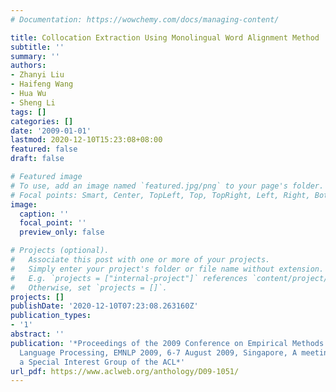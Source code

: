 ```yaml
---
# Documentation: https://wowchemy.com/docs/managing-content/

title: Collocation Extraction Using Monolingual Word Alignment Method
subtitle: ''
summary: ''
authors:
- Zhanyi Liu
- Haifeng Wang
- Hua Wu
- Sheng Li
tags: []
categories: []
date: '2009-01-01'
lastmod: 2020-12-10T15:23:08+08:00
featured: false
draft: false

# Featured image
# To use, add an image named `featured.jpg/png` to your page's folder.
# Focal points: Smart, Center, TopLeft, Top, TopRight, Left, Right, BottomLeft, Bottom, BottomRight.
image:
  caption: ''
  focal_point: ''
  preview_only: false

# Projects (optional).
#   Associate this post with one or more of your projects.
#   Simply enter your project's folder or file name without extension.
#   E.g. `projects = ["internal-project"]` references `content/project/deep-learning/index.md`.
#   Otherwise, set `projects = []`.
projects: []
publishDate: '2020-12-10T07:23:08.263160Z'
publication_types:
- '1'
abstract: ''
publication: '*Proceedings of the 2009 Conference on Empirical Methods in Natural
  Language Processing, EMNLP 2009, 6-7 August 2009, Singapore, A meeting of SIGDAT,
  a Special Interest Group of the ACL*'
url_pdf: https://www.aclweb.org/anthology/D09-1051/
---
```

